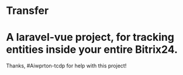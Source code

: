 # Transfer

# A laravel-vue project, for tracking entities inside your entire Bitrix24.
Thanks, #Aiwprton-tcdp for help with this project!
